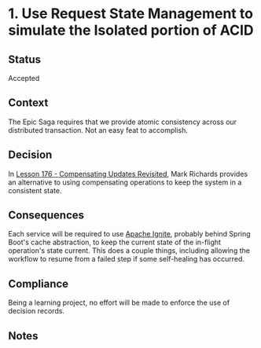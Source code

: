 # 1. Use Request State Management to simulate the Isolated portion of ACID

## Status
Accepted

## Context
The Epic Saga requires that we provide atomic consistency across our distributed transaction. Not an easy feat to accomplish.

## Decision
In [Lesson 176 - Compensating Updates Revisited](https://youtu.be/_lZ7JJVNKcc?si=bXe7J52YtHakjFND), Mark Richards provides an alternative to using compensating operations to keep the system in a consistent state.

## Consequences
Each service will be required to use [Apache Ignite](https://ignite.apache.org/), probably behind Spring Boot's cache abstraction, to keep the current state of the in-flight operation's state current. This does a couple things, including allowing the workflow to resume from a failed step if some self-healing has occurred.

## Compliance
Being a learning project, no effort will be made to enforce the use of decision records.

## Notes
